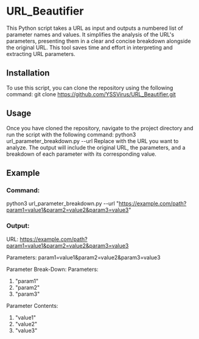 # URL_Beautifier
This Python script takes a URL as input and outputs a numbered list of parameter names and values. It simplifies the analysis of the URL's parameters, presenting them in a clear and concise breakdown alongside the original URL. This tool saves time and effort in interpreting and extracting URL parameters.


## Installation
To use this script, you can clone the repository using the following command:
git clone https://github.com/YSSVirus/URL_Beautifier.git
## Usage
Once you have cloned the repository, navigate to the project directory and run the script with the following command:
python3 url_parameter_breakdown.py --url <URL>
Replace <URL> with the URL you want to analyze. The output will include the original URL, the parameters, and a breakdown of each parameter with its corresponding value.

## Example
### Command:
python3 url_parameter_breakdown.py --url "https://example.com/path?param1=value1&param2=value2&param3=value3"

### Output:
URL:
https://example.com/path?param1=value1&param2=value2&param3=value3

Parameters:
param1=value1&param2=value2&param3=value3

Parameter Break-Down:
Parameters:
1. "param1"
2. "param2"
3. "param3"

Parameter Contents:
1. "value1"
2. "value2"
3. "value3"
